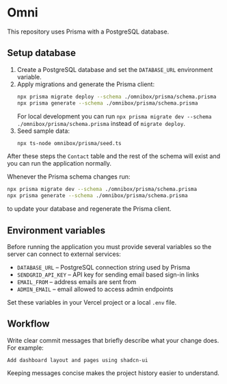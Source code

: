 # Omni

This repository uses Prisma with a PostgreSQL database.

## Setup database

1. Create a PostgreSQL database and set the `DATABASE_URL` environment variable.
2. Apply migrations and generate the Prisma client:
   ```sh
   npx prisma migrate deploy --schema ./omnibox/prisma/schema.prisma
   npx prisma generate --schema ./omnibox/prisma/schema.prisma
   ```
   For local development you can run `npx prisma migrate dev --schema ./omnibox/prisma/schema.prisma` instead of `migrate deploy`.
3. Seed sample data:
   ```sh
   npx ts-node omnibox/prisma/seed.ts
   ```

After these steps the `Contact` table and the rest of the schema will exist and you can run the application normally.

Whenever the Prisma schema changes run:
```sh
npx prisma migrate dev --schema ./omnibox/prisma/schema.prisma
npx prisma generate --schema ./omnibox/prisma/schema.prisma
```
to update your database and regenerate the Prisma client.

## Environment variables

Before running the application you must provide several variables so the server
can connect to external services:

- `DATABASE_URL` – PostgreSQL connection string used by Prisma
- `SENDGRID_API_KEY` – API key for sending email based sign-in links
- `EMAIL_FROM` – address emails are sent from
- `ADMIN_EMAIL` – email allowed to access admin endpoints

Set these variables in your Vercel project or a local `.env` file.

## Workflow

Write clear commit messages that briefly describe what your change does. For example:

```
Add dashboard layout and pages using shadcn-ui
```

Keeping messages concise makes the project history easier to understand.
